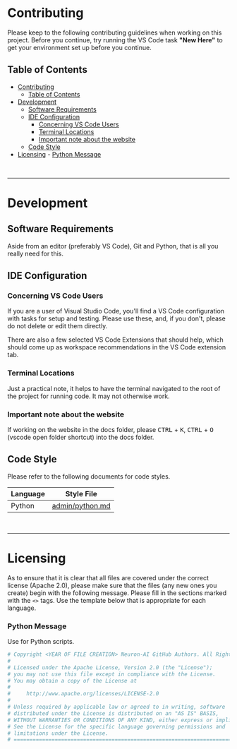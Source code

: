 # Contributing

Please keep to the following contributing guidelines when working on this project.
Before you continue, try running the VS Code task **"New Here"** to get your environment set up before you continue.

## Table of Contents

- [Contributing](#contributing)
	- [Table of Contents](#table-of-contents)
- [Development](#development)
	- [Software Requirements](#software-requirements)
	- [IDE Configuration](#ide-configuration)
		- [Concerning VS Code Users](#concerning-vs-code-users)
		- [Terminal Locations](#terminal-locations)
		- [Important note about the website](#important-note-about-the-website)
	- [Code Style](#code-style)
- [Licensing](#licensing)
		- [Python Message](#python-message)


<br>

---

# Development

## Software Requirements

Aside from an editor (preferably VS Code), Git and Python, that is all you really need for this.

## IDE Configuration

### Concerning VS Code Users

If you are a user of Visual Studio Code, you'll find a VS Code configuration with tasks for setup and testing. Please use these, and, if you don't, please do not delete or edit them directly.

There are also a few selected VS Code Extensions that should help, which should come up as workspace recommendations in the VS Code extension tab.

### Terminal Locations

Just a practical note, it helps to have the terminal navigated to the root of the project for running code. It may not otherwise work.

### Important note about the website
If working on the website in the docs folder, please <kbd>CTRL</kbd> + <kbd>K</kbd>, <kbd>CTRL</kbd> + <kbd>O</kbd> (vscode open folder shortcut) into the docs folder.

## Code Style

Please refer to the following documents for code styles.

| Language    | Style File                               |
| ----------- | ---------------------------------------- |
| Python      | [admin/python.md](admin/style/python.md) |

<br>

---

# Licensing

As to ensure that it is clear that all files are covered under the correct license (Apache 2.0), please make sure that the files (any new ones you create) begin with the following message. Please fill in the sections marked with the `<>` tags. Use the template below that is appropriate for each language.

### Python Message
Use for Python scripts.

```python
# Copyright <YEAR OF FILE CREATION> Neuron-AI GitHub Authors. All Rights Reserved.
#
# Licensed under the Apache License, Version 2.0 (the "License");
# you may not use this file except in compliance with the License.
# You may obtain a copy of the License at
#
#     http://www.apache.org/licenses/LICENSE-2.0
#
# Unless required by applicable law or agreed to in writing, software
# distributed under the License is distributed on an "AS IS" BASIS,
# WITHOUT WARRANTIES OR CONDITIONS OF ANY KIND, either express or implied.
# See the License for the specific language governing permissions and
# limitations under the License.
# ==============================================================================
```